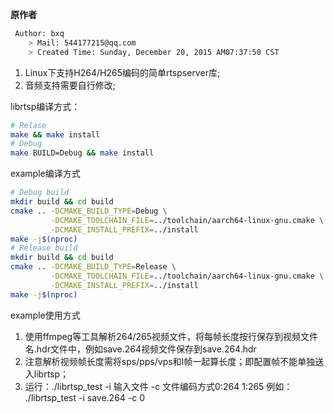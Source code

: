 <!--
 * @Author: 李石
 * @Date: 2024-08-12 10:00:34
 * @LastEditors: lishi
 * @LastEditTime: 2024-08-12 15:12:26
 * @Description: 
 * Copyright (c) 2024 by ${lishi0105@163.com}, All Rights Reserved. 
-->
**原作者**
```bash
 Author: bxq
	> Mail: 544177215@qq.com 
	> Created Time: Sunday, December 20, 2015 AM07:37:50 CST
```
1. Linux下支持H264/H265编码的简单rtspserver库;
2. 音频支持需要自行修改;

librtsp编译方式：
```bash
# Relase
make && make install
# Debug
make BUILD=Debug && make install
```

example编译方式
```bash
# Debug build
mkdir build && cd build
cmake .. -DCMAKE_BUILD_TYPE=Debug \
         -DCMAKE_TOOLCHAIN_FILE=../toolchain/aarch64-linux-gnu.cmake \
         -DCMAKE_INSTALL_PREFIX=../install
make -j$(nproc)
# Release build
mkdir build && cd build
cmake .. -DCMAKE_BUILD_TYPE=Release \
         -DCMAKE_TOOLCHAIN_FILE=../toolchain/aarch64-linux-gnu.cmake \
         -DCMAKE_INSTALL_PREFIX=../install
make -j$(nproc)
```

example使用方式
1. 使用ffmpeg等工具解析264/265视频文件，将每帧长度按行保存到视频文件名.hdr文件中，例如save.264视频文件保存到save.264.hdr
2. 注意解析视频帧长度需将sps/pps/vps和I帧一起算长度；即配置帧不能单独送入librtsp；
3. 运行：./librtsp_test -i 输入文件 -c 文件编码方式0:264 1:265 例如： ./librtsp_test -i save.264 -c 0